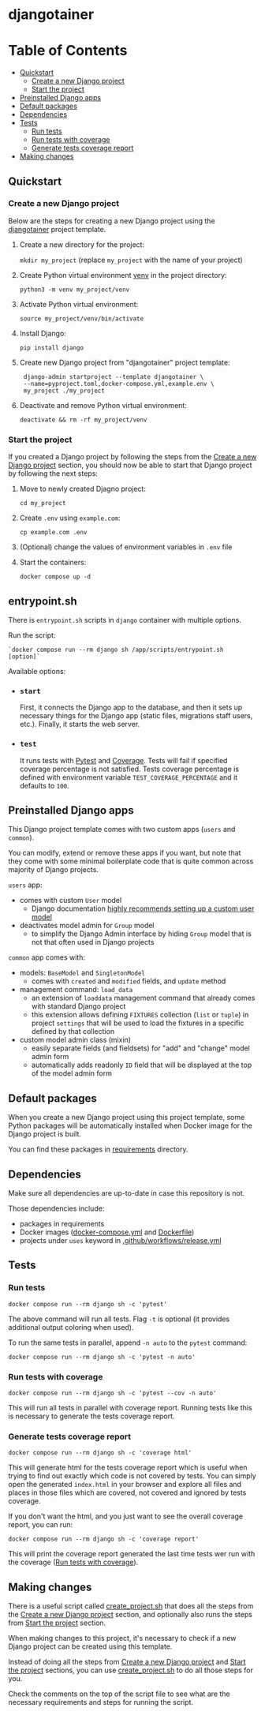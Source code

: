 # djangotainer

Table of Contents
=================

* [Quickstart](#quickstart)
  * [Create a new Django project](#create-a-new-django-project)
  * [Start the project](#start-the-project)
* [Preinstalled Django apps](#preinstalled-django-apps)
* [Default packages](#default-packages)
* [Dependencies](#dependencies)
* [Tests](#tests)
  * [Run tests](#run-tests)
  * [Run tests with coverage](#run-tests-with-coverage)
  * [Generate tests coverage report](#generate-tests-coverage-report)
* [Making changes](#making-changes)


## Quickstart

### Create a new Django project

Below are the steps for creating a new Django project using the
[djangotainer](https://github.com/roknicmilos/djangotainer) project
template.

1. Create a new directory for the project:

   `mkdir my_project`
   (replace `my_project` with the name of your project)

2. Create Python virtual environment [venv](https://docs.python.org/3/library/venv.html) in the project directory:

   `python3 -m venv my_project/venv`

3. Activate Python virtual environment:

   `source my_project/venv/bin/activate`

4. Install Django:

   `pip install django`

5. Create new Django project from "djangotainer" project template:

   ```shell
    django-admin startproject --template djangotainer \
    --name=pyproject.toml,docker-compose.yml,example.env \
    my_project ./my_project
   ```

6. Deactivate and remove Python virtual environment:

   `deactivate && rm -rf my_project/venv`

### Start the project

If you created a Django project by following the steps from the
[Create a new Django project](#create-a-new-django-project) section,
you should now be able to start that Django project by following the
next steps:

1. Move to newly created Djagno project:

   `cd my_project`

2. Create `.env` using `example.com`:

   `cp example.com .env`

3. (Optional) change the values of environment variables in `.env` file

4. Start the containers:

   `docker compose up -d`

## entrypoint.sh

There is `entrypoint.sh` scripts in `django` container with multiple
options.

Run the script:

    `docker compose run --rm django sh /app/scripts/entrypoint.sh [option]`

Available options:

- ### `start`

    First, it connects the Django app to the database, and then
    it sets up necessary things for the Django app (static files,
    migrations staff users, etc.).
    Finally, it starts the web server.

- ### `test`

    It runs tests with [Pytest](https://docs.pytest.org/)
    and [Coverage](https://coverage.readthedocs.io/).
    Tests will fail if specified coverage percentage is not
    satisfied.
    Tests coverage percentage is defined with environment
    variable `TEST_COVERAGE_PERCENTAGE` and it defaults to `100`.

## Preinstalled Django apps

This Django project template comes with two custom apps
(`users` and `common`).

You can modify, extend or remove these apps if you want,
but note that they come with some minimal boilerplate code
that is quite common across majority of Django projects.

`users` app:

- comes with custom `User` model
  - Django documentation [highly recommends setting up a
    custom user model](https://docs.djangoproject.com/en/4.2/topics/auth/customizing/#using-a-custom-user-model-when-starting-a-project)
- deactivates model admin for `Group` model
  - to simplify the Django Admin interface by hiding `Group`
    model that is not that often used in Django projects

`common` app comes with:

- models: `BaseModel` and `SingletonModel`
  - comes with `created` and `modified` fields, and `update` method
- management command: `load_data`
  - an extension of `loaddata` management command that
    already comes with standard Django project
  - this extension allows defining `FIXTURES` collection
    (`list` or `tuple`) in project `settings` that will be used to
    load the fixtures in a specific defined by that collection
- custom model admin class (mixin)
  - easily separate fields (and fieldsets) for "add" and "change"
    model admin form
  - automatically adds readonly `ID` field that will be displayed at
    the top of the model admin form

## Default packages

When you create a new Django project using this project template,
some Python packages will be automatically installed when Docker
image for the Django project is built.

You can find these packages in [requirements](requirements) directory.

## Dependencies

Make sure all dependencies are up-to-date in case this repository
is not.

Those dependencies include:

- packages in requirements
- Docker images ([docker-compose.yml](docker-compose.yml)
  and [Dockerfile](Dockerfile))
- projects under `uses` keyword in [.github/workflows/release.yml](.github/workflows/release.yml)

## Tests

### Run tests

    docker compose run --rm django sh -c 'pytest'

The above command will run all tests.
Flag `-t` is optional (it provides additional output coloring when used).

To run the same tests in parallel, append `-n auto` to the `pytest` command:

    docker compose run --rm django sh -c 'pytest -n auto'

### Run tests with coverage

    docker compose run --rm django sh -c 'pytest --cov -n auto'

This will run all tests in parallel with coverage report.
Running tests like this is necessary to generate the tests coverage report.

### Generate tests coverage report

    docker compose run --rm django sh -c 'coverage html'

This will generate html for the tests coverage report which is useful when trying
to find out exactly which code is not covered by tests.
You can simply open the generated `index.html` in your browser and explore all files
and places in those files which are covered, not covered and ignored by tests coverage.

If you don't want the html, and you just want to see the overall coverage report, you
can run:

    docker compose run --rm django sh -c 'coverage report'

This will print the coverage report generated the last time tests wer run with the
coverage ([Run tests with coverage](#run-tests-with-coverage)).

## Making changes

There is a useful script called [create_project.sh](scripts/create_project.sh)
that does all the steps from the [Create a new Django project](#create-a-new-django-project)
section, and optionally also runs the steps from [Start the project](#start-the-project)
section.

When making changes to this project, it's necessary to check
if a new Django project can be created using this template.

Instead of doing all the steps from [Create a new Django project](#create-a-new-django-project)
and [Start the project](#start-the-project) sections, you can
use [create_project.sh](scripts/create_project.sh) to do all those
steps for you.

Check the comments on the top of the script file to see what are the
necessary requirements and steps for running the script.
